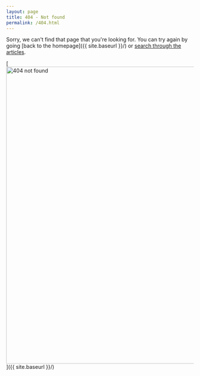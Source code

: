 ```yaml
---
layout: page
title: 404 - Not found
permalink: /404.html
---
```


Sorry, we can't find that page that you're looking for. You can try again by going [back to the homepage]({{ site.baseurl }}/) or [search through the articles](/search).

[<img src="{{ site.baseurl }}/images/404.png" alt="404 not found" style="width: 800px;"/>]({{ site.baseurl }}/)
